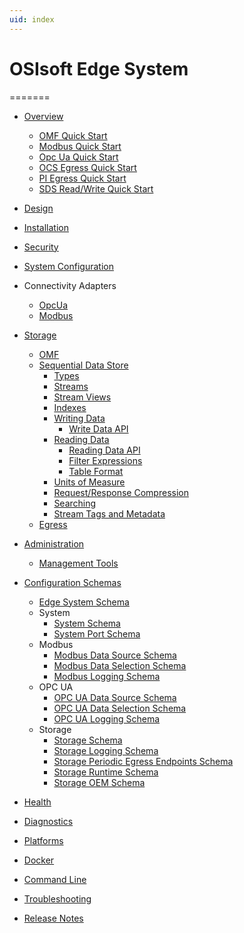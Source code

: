 ```yaml
---
uid: index
---
```


# OSIsoft Edge System

=======

- [Overview](xref:edgeSystemOverview)
  - [OMF Quick Start](xref:omfQuickStart)
  - [Modbus Quick Start](xref:modbusQuickStart)
  - [Opc Ua Quick Start](xref:opcUaQuickStart)
  - [OCS Egress Quick Start](xref:ocsEgressQuickStart)
  - [PI Egress Quick Start](xref:piEgressQuickStart)
  - [SDS Read/Write Quick Start](xref:sdsQuickStart)
- [Design](xref:scalePerformance)
- [Installation](xref:installationOverview)
- [Security](xref:security)
- [System Configuration](xref:edgeSystemConfiguration)
- Connectivity Adapters
  - [OpcUa](xref:opcUaOverview)
  - [Modbus](xref:modbusOverview)
- [Storage](xref:)
  - [OMF](xref:omfOverview)
  - [Sequential Data Store](xref:sdsOverview)
    - [Types](xref:sdsTypes)
    - [Streams](xref:sdsStreams)
    - [Stream Views](xref:sdsStreamViews)
    - [Indexes](xref:sdsIndexes)
    - [Writing Data](xref:sdsWritingData)
      - [Write Data API](xref:sdsWritingDataApi)
    - [Reading Data](xref:sdsReadingData)
      - [Reading Data API](xref:sdsReadingDataApi)
      - [Filter Expressions](xref:sdsFilterExpressions)
      - [Table Format](xref:sdsTableFormat)
    - [Units of Measure](xref:unitsOfMeasure)
    - [Request/Response Compression](xref:sdsCompression)
    - [Searching](xref:sdsSearching)
    - [Stream Tags and Metadata](xref:sdsStreamExtra)
  - [Egress](xref:egress)
- [Administration](xref:edgeSystemAdministration)
  - [Management Tools](xref:managementTools)
- [Configuration Schemas](xref:configurationSchemaList)

  - [Edge System Schema](xref:edge_system_schema)
  - System
    - [System Schema](xref:)
    - [System Port Schema](xref:system_Port_schema)
  - Modbus
    - [Modbus Data Source Schema](xref:modbus_DataSource_schema)
    - [Modbus Data Selection Schema](xref:modbus_DataSelection_schema)
    - [Modbus Logging Schema](xref:modbus_Logging_schema)
  - OPC UA
    - [OPC UA Data Source Schema](xref:opcUa_DataSource_schema)
    - [OPC UA Data Selection Schema](xref:opcUa_DataSeletion_schema)
    - [OPC UA Logging Schema](xref:opcUa_Logging_schema)
  - Storage
    - [Storage Schema](xref:storage_schema)
    - [Storage Logging Schema](xref:storage_Logging_schema)
    - [Storage Periodic Egress Endpoints Schema](xref:storage_PeriodicEgressEndpoints_schema)
    - [Storage Runtime Schema](xref:storageRuntimeschema)
    - [Storage OEM Schema](xref:storage_OEM_schema)
- [Health](xref:edgeSystemHealth)
- [Diagnostics](xref:edgeSystemDiagnostics)
- [Platforms](xref:linuxWindows)
- [Docker](xref:edgeDocker)
- [Command Line](xref:commandLine)
- [Troubleshooting](xref:troubleShooting)
- [Release Notes](xref:releaseNotes)
